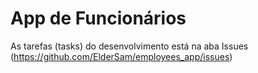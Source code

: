# App de Funcionários

As tarefas (tasks) do desenvolvimento está na aba Issues (https://github.com/ElderSam/employees_app/issues)

